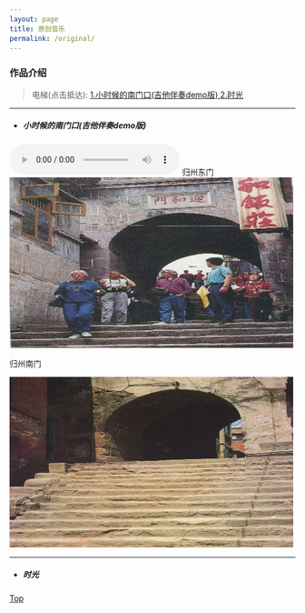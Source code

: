```yaml
---
layout: page
title: 原创音乐
permalink: /original/  
---
```

### 作品介绍<span id="home"></span>

> 电梯(点击抵达): [1.小时候的南门口(吉他伴奏demo版) ](#home) 
> [2.时光 ](#sg)
---
* ##### 小时候的南门口(吉他伴奏demo版) 
<audio src="/assets/audio/nanmen.mp3" controls="controls">
</audio>  
归州东门

<img src="/assets/images/original/dongmen.jpg" alt="归州东门" width="500" height="300" align="bottom" />

归州南门

<img src="/assets/images/original/nanmen.jpg" alt="归州南门" width="500" height="300" align="bottom" />

---
* ##### 时光 <span id="sg"></span>



[Top](#home)
